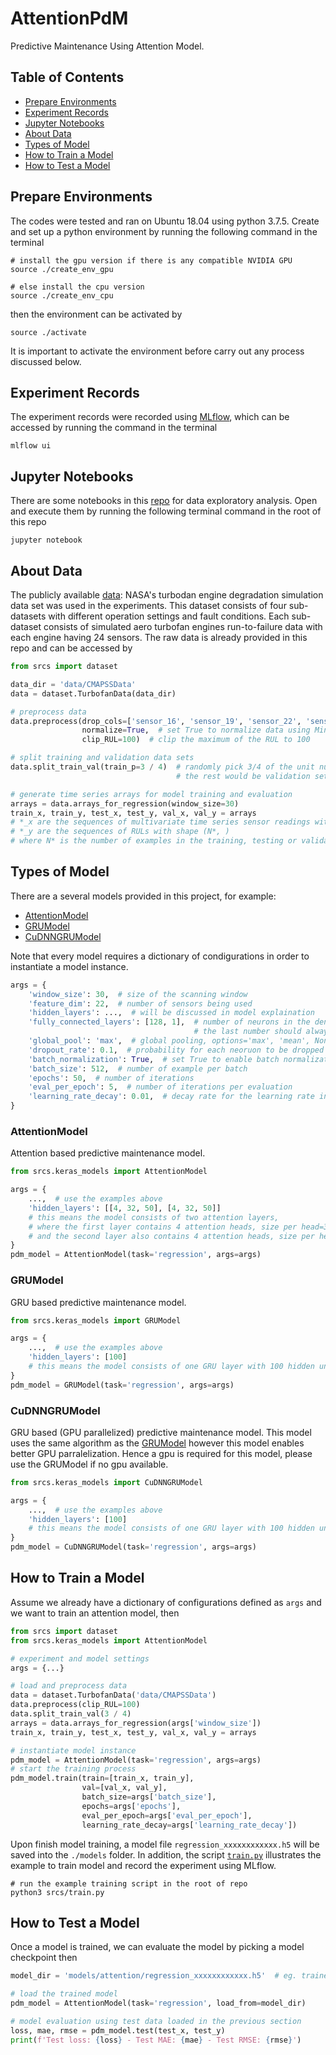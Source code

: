 # AttentionPdM
Predictive Maintenance Using Attention Model.

## Table of Contents
* [Prepare Environments](#prepare-environments)
* [Experiment Records](#experiment-records)
* [Jupyter Notebooks](#jupyter-notebooks)
* [About Data](#about-data)
* [Types of Model](#types-of-model)
* [How to Train a Model](#how-to-train-a-model)
* [How to Test a Model](#how-to-test-a-model)

## Prepare Environments
The codes were tested and ran on Ubuntu 18.04 using python 3.7.5. 
Create and set up a python environment by running the following command in the terminal
```
# install the gpu version if there is any compatible NVIDIA GPU
source ./create_env_gpu

# else install the cpu version
source ./create_env_cpu
```
then the environment can be activated by
```
source ./activate
```
It is important to activate the environment before carry out any process discussed below.

## Experiment Records
The experiment records were recorded using [MLflow](https://mlflow.org/), which can be accessed by running the command in the terminal
```
mlflow ui
```

## Jupyter Notebooks
There are some notebooks in this [repo](/srcs/notebooks) for data exploratory analysis. 
Open and execute them by running the following terminal command in the root of this repo
```
jupyter notebook
```

## About Data
The publicly available [data](https://ti.arc.nasa.gov/tech/dash/groups/pcoe/prognostic-data-repository/):
 NASA's turbodan engine degradation simulation data set was used in the experiments. 
This dataset consists of four sub-datasets with different operation settings and fault conditions. 
Each sub-dataset consists of simulated aero turbofan engines run-to-failure data with each engine having 24 sensors. 
The raw data is already provided in this repo and can be accessed by
```python
from srcs import dataset

data_dir = 'data/CMAPSSData'
data = dataset.TurbofanData(data_dir)

# preprocess data
data.preprocess(drop_cols=['sensor_16', 'sensor_19', 'sensor_22', 'sensor_23'],  # list of column names to drop
                normalize=True,  # set True to normalize data using Min-Max scaler
                clip_RUL=100)  # clip the maximum of the RUL to 100

# split training and validation data sets
data.split_train_val(train_p=3 / 4)  # randomly pick 3/4 of the unit numbers to be training set,
                                     # the rest would be validation set

# generate time series arrays for model training and evaluation
arrays = data.arrays_for_regression(window_size=30)
train_x, train_y, test_x, test_y, val_x, val_y = arrays
# *_x are the sequences of multivariate time series sensor readings with shape (N*, 30, 22)
# *_y are the sequences of RULs with shape (N*, )
# where N* is the number of examples in the training, testing or validation sets.
```

## Types of Model
There are a several models provided in this project, for example:
* [AttentionModel](#attentionmodel)
* [GRUModel](#grumodel)
* [CuDNNGRUModel](#cudnngrumodel)

Note that every model requires a dictionary of condigurations in order to instantiate a model instance.
```python
args = {
    'window_size': 30,  # size of the scanning window
    'feature_dim': 22,  # number of sensors being used
    'hidden_layers': ...,  # will be discussed in model explaination
    'fully_connected_layers': [128, 1],  # number of neurons in the dense layers,
                                         # the last number should always be 1
    'global_pool': 'max',  # global pooling, options='max', 'mean', None
    'dropout_rate': 0.1,  # probability for each neoruon to be dropped out 
    'batch_normalization': True,  # set True to enable batch normalization
    'batch_size': 512,  # number of example per batch
    'epochs': 50,  # number of iterations
    'eval_per_epoch': 5,  # number of iterations per evaluation
    'learning_rate_decay': 0.01,  # decay rate for the learning rate in each new iteration
}
```

### AttentionModel
Attention based predictive maintenance model.
```python
from srcs.keras_models import AttentionModel

args = {
    ...,  # use the examples above
    'hidden_layers': [[4, 32, 50], [4, 32, 50]]
    # this means the model consists of two attention layers,
    # where the first layer contains 4 attention heads, size per head=32 and 50 feed forward units
    # and the second layer also contains 4 attention heads, size per head=32 and 50 feed forward units
}
pdm_model = AttentionModel(task='regression', args=args)
```

### GRUModel
GRU based predictive maintenance model.
```python
from srcs.keras_models import GRUModel

args = {
    ...,  # use the examples above
    'hidden_layers': [100]
    # this means the model consists of one GRU layer with 100 hidden units
}
pdm_model = GRUModel(task='regression', args=args)
```

### CuDNNGRUModel
GRU based (GPU parallelized) predictive maintenance model. 
This model uses the same algorithm as the [GRUModel](#grumodel) however this model enables better GPU parralelization. 
Hence a gpu is required for this model, please use the GRUModel if no gpu available.
```python
from srcs.keras_models import CuDNNGRUModel

args = {
    ...,  # use the examples above
    'hidden_layers': [100]
    # this means the model consists of one GRU layer with 100 hidden units
}
pdm_model = CuDNNGRUModel(task='regression', args=args)
```

## How to Train a Model
Assume we already have a dictionary of configurations defined as `args` and we want to train an attention model, then
```python
from srcs import dataset
from srcs.keras_models import AttentionModel

# experiment and model settings
args = {...}

# load and preprocess data
data = dataset.TurbofanData('data/CMAPSSData')
data.preprocess(clip_RUL=100)
data.split_train_val(3 / 4)
arrays = data.arrays_for_regression(args['window_size'])
train_x, train_y, test_x, test_y, val_x, val_y = arrays

# instantiate model instance
pdm_model = AttentionModel(task='regression', args=args)
# start the training process
pdm_model.train(train=[train_x, train_y],
                val=[val_x, val_y],
                batch_size=args['batch_size'],
                epochs=args['epochs'],
                eval_per_epoch=args['eval_per_epoch'],
                learning_rate_decay=args['learning_rate_decay'])
```
Upon finish model training, a model file `regression_xxxxxxxxxxxx.h5` will be saved into the `./models` folder. 
In addition, the script [`train.py`](/srcs/train.py) illustrates the example to train model and record the experiment using MLflow.
```
# run the example training script in the root of repo
python3 srcs/train.py
```

## How to Test a Model
Once a model is trained, we can evaluate the model by picking a model checkpoint then
```python
model_dir = 'models/attention/regression_xxxxxxxxxxxx.h5'  # eg. trained attention model

# load the trained model
pdm_model = AttentionModel(task='regression', load_from=model_dir)

# model evaluation using test data loaded in the previous section
loss, mae, rmse = pdm_model.test(test_x, test_y)
print(f'Test loss: {loss} - Test MAE: {mae} - Test RMSE: {rmse}')
```
